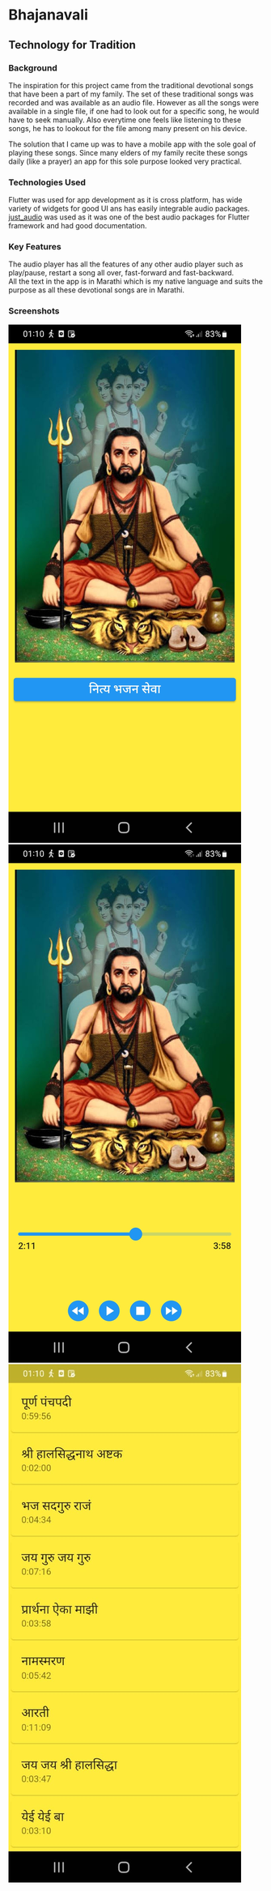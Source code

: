 # Bhajanavali 
## Technology for Tradition

### Background 

The inspiration for this project came from the traditional devotional songs that have been a part of my family. The set of these traditional songs was recorded and was available as an audio file. However as all the songs were available in a single file, if one had to look out for a specific song, he would have to seek manually. Also everytime one feels like listening to these songs, he has to lookout for the file among many present on his device.

The solution that I came up was to have a mobile app with the sole goal of playing these songs. Since many elders of my family recite these songs daily (like a prayer) an app for this sole purpose looked very practical.

### Technologies Used 
Flutter was used for app development as it is cross platform, has wide variety of widgets for good UI ans has easily integrable audio packages.
[just_audio](https://pub.dev/packages/just_audio) was used as it was one of the best audio packages for Flutter framework and had good documentation.

### Key Features 
The audio player has all the features of any other audio player such as play/pause, restart a song all over, fast-forward and fast-backward.  
All the text in the app is in Marathi which is my native language and suits the purpose as all these devotional songs are in Marathi.


### Screenshots
![Home Page](https://github.com/Sairaj-G/Bhajanavali/blob/master/HomePage.jpg)
![Audio UI](https://github.com/Sairaj-G/Bhajanavali/blob/master/AudioUI.jpg)
![List](https://github.com/Sairaj-G/Bhajanavali/blob/master/List.jpg)






